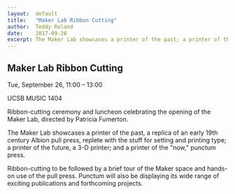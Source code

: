 ```yaml
---
layout:  default
title:   "Maker Lab Ribbon Cutting"
author:  Teddy Roland
date:    2017-09-26
excerpt: The Maker Lab showcases a printer of the past; a printer of the future; and a printer of the "now"....
---
```


## Maker Lab Ribbon Cutting

Tue, September 26, 11:00 – 13:00

UCSB MUSIC 1404

Ribbon-cutting ceremony and luncheon celebrating the opening of the Maker Lab, directed by Patricia Fumerton.

The Maker Lab showcases a printer of the past, a replica of an early 19th century Albion pull press, replete with the stuff for setting and printing type; a printer of the future, a 3-D printer; and a printer of the "now," punctum press.

Ribbon-cutting to be followed by a brief tour of the Maker space and hands-on use of the pull press. Punctum will also be displaying its wide range of exciting publications and forthcoming projects.

